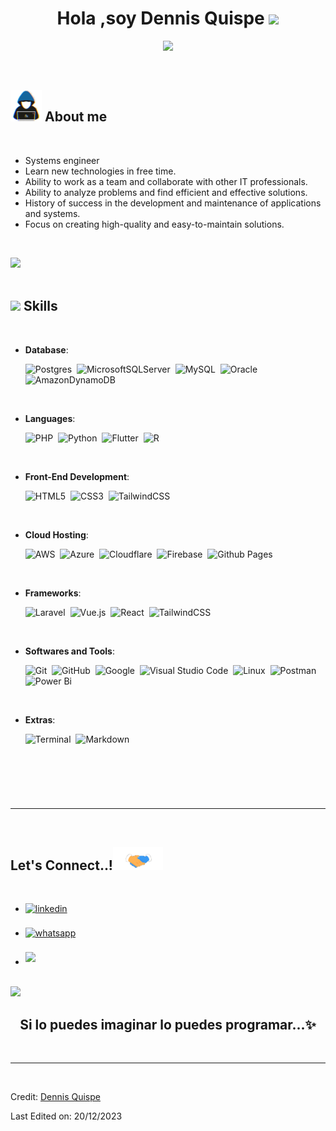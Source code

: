 <h1 align="center"><b>Hola ,soy Dennis Quispe </b><img src="https://media.giphy.com/media/hvRJCLFzcasrR4ia7z/giphy.gif" width="35"></h1>
<!--  -->
<p align="center">
  <a href="https://github.com/DenverCoder1/readme-typing-svg"><img src="https://readme-typing-svg.herokuapp.com?font=Time+New+Roman&color=cyan&size=25&center=true&vCenter=true&width=600&height=100&lines=Dennis+Quispe..&hearts;++;Self-taught+Back-End+Developer,;Database+Administrator,;Aprendizaje+continuo,;Me+encantan+aprender+cosas+nuevas..<3"></a>
</p>

<br>
	
## <picture><img src = "https://github.com/dennisqc/dennisqc/raw/master/assets/gif/about_me.gif" width = 50px></picture> **About me**

<!-- <picture> <img align="right" src="https://github.com/0xAbdulKhalid/0xAbdulKhalid/raw/main/assets/mdImages/Right_Side.gif" width = 250px></picture> -->

<br>


- Systems engineer
- Learn new technologies in free time.
- Ability to work as a team and collaborate with other IT professionals.
- Ability to analyze problems and find efficient and effective solutions.
- History of success in the development and maintenance of applications and systems.
- Focus on creating high-quality and easy-to-maintain solutions.

<!-- - Ingenieria de Sistemas
- Aprender nuevas tecnologias en tiempo libre
- Capacidad para trabajar en equipo y colaborar con otros profesionales de TI.
- Habilidad para analizar problemas y encontrar soluciones eficientes y efectivas.
- Historial de éxito en el desarrollo y mantenimiento de aplicaciones y sistemas.
- Personal website [link](https://www.dennisqc.ml)
- I’m currently open for an Intern or a new job opportunity, this is [my resume](https://read.cv/dennisqc) -->

<br>

<img src="https://user-images.githubusercontent.com/73097560/115834477-dbab4500-a447-11eb-908a-139a6edaec5c.gif"><br><br>

## <img src="https://media2.giphy.com/media/QssGEmpkyEOhBCb7e1/giphy.gif?cid=ecf05e47a0n3gi1bfqntqmob8g9aid1oyj2wr3ds3mg700bl&rid=giphy.gif" width ="25"><b> Skills</b>

<br>

<p align="center">


- **Database**:

  ![Postgres](https://img.shields.io/badge/postgres-%23316192.svg?style=for-the-badge&logo=postgresql&logoColor=white)&nbsp;
  ![MicrosoftSQLServer](https://img.shields.io/badge/Microsoft%20SQL%20Server-CC2927?style=for-the-badge&logo=microsoft%20sql%20server&logoColor=white)&nbsp;
  ![MySQL](https://img.shields.io/badge/mysql-%2300f.svg?style=for-the-badge&logo=mysql&logoColor=white)&nbsp;
  ![Oracle](https://img.shields.io/badge/Oracle-F80000?style=for-the-badge&logo=oracle&logoColor=white)&nbsp;
  ![AmazonDynamoDB](https://img.shields.io/badge/Amazon%20DynamoDB-4053D6?style=for-the-badge&logo=Amazon%20DynamoDB&logoColor=white)&nbsp;

<br>

- **Languages**:

    <!-- ![C](https://img.shields.io/badge/C%20-%232370ED.svg?style=for-the-badge&logo=c&logoColor=white)
    ![C++](https://img.shields.io/badge/C++%20-%2300599C.svg?style=for-the-badge&logo=c%2B%2B&logoColor=white) -->

  ![PHP](https://img.shields.io/badge/php-%23777BB4.svg?style=for-the-badge&logo=php&logoColor=white)&nbsp;
  ![Python](https://img.shields.io/badge/Python%20-%2314354C.svg?style=for-the-badge&logo=python&logoColor=white)&nbsp;
  ![Flutter](https://img.shields.io/badge/Flutter-%2302569B.svg?style=for-the-badge&logo=Flutter&logoColor=white)&nbsp;
  ![R](https://img.shields.io/badge/r-%23276DC3.svg?style=for-the-badge&logo=r&logoColor=white)&nbsp;

<br>   
   
    
- **Front-End Development**:

  ![HTML5](https://img.shields.io/badge/HTML5%20-%23E34F26.svg?style=for-the-badge&logo=html5&logoColor=white)&nbsp;
  ![CSS3](https://img.shields.io/badge/CSS%20-%231572B6.svg?style=for-the-badge&logo=css3&logoColor=white)&nbsp;
  ![TailwindCSS](https://img.shields.io/badge/-Tailwind_CSS-38B2AC?style=for-the-badge&logo=tailwind-css&logoColor=white)&nbsp;

<br>
    


- **Cloud Hosting**:

  ![AWS](https://img.shields.io/badge/AWS-%23FF9900.svg?style=for-the-badge&logo=amazon-aws&logoColor=white)&nbsp;
  ![Azure](https://img.shields.io/badge/azure-%230072C6.svg?style=for-the-badge&logo=microsoftazure&logoColor=white)&nbsp;
  ![Cloudflare](https://img.shields.io/badge/Cloudflare-F38020?style=for-the-badge&logo=Cloudflare&logoColor=white)&nbsp;
  ![Firebase](https://img.shields.io/badge/firebase-%23039BE5.svg?style=for-the-badge&logo=firebase)&nbsp;
  ![Github Pages](https://img.shields.io/badge/GitHub%20Pages-%23327FC7.svg?style=for-the-badge&logo=github&logoColor=white)&nbsp;

<br>

- **Frameworks**:

  ![Laravel](https://img.shields.io/badge/laravel-%23FF2D20.svg?style=for-the-badge&logo=laravel&logoColor=white)&nbsp;
  ![Vue.js](https://img.shields.io/badge/vuejs-%2335495e.svg?style=for-the-badge&logo=vuedotjs&logoColor=%234FC08D)&nbsp;
  ![React](https://img.shields.io/badge/react-%2320232a.svg?style=for-the-badge&logo=react&logoColor=%2361DAFB)&nbsp;
  ![TailwindCSS](https://img.shields.io/badge/tailwindcss-%2338B2AC.svg?style=for-the-badge&logo=tailwind-css&logoColor=white)&nbsp;

<br>

- **Softwares and Tools**:

  ![Git](https://img.shields.io/badge/git-%23F05033.svg?style=for-the-badge&logo=git&logoColor=white)&nbsp;
  ![GitHub](https://img.shields.io/badge/github-%23121011.svg?style=for-the-badge&logo=github&logoColor=white)&nbsp;
  ![Google](https://img.shields.io/badge/google-%234285F4.svg?style=for-the-badge&logo=google&logoColor=white)&nbsp;
  ![Visual Studio Code](https://img.shields.io/badge/Visual%20Studio%20Code-0078d7.svg?style=for-the-badge&logo=visual-studio-code&logoColor=white)&nbsp;
  ![Linux](https://img.shields.io/badge/Linux-FCC624?style=for-the-badge&logo=linux&logoColor=black)&nbsp;
  ![Postman](https://img.shields.io/badge/Postman-FF6C37?style=for-the-badge&logo=postman&logoColor=white)&nbsp;
  ![Power Bi](https://img.shields.io/badge/power_bi-F2C811?style=for-the-badge&logo=powerbi&logoColor=black)&nbsp;

<br>

- **Extras**:

  ![Terminal](https://img.shields.io/badge/Terminal-%23054020?style=for-the-badge&logo=gnu-bash&logoColor=white)&nbsp;
  ![Markdown](https://img.shields.io/badge/markdown-%23000000.svg?style=for-the-badge&logo=markdown&logoColor=white)&nbsp;

</p>

## <br>

<!-- <br>

## <img src="https://media.giphy.com/media/iY8CRBdQXODJSCERIr/giphy.gif" width="35"><b> Github Stats </b>
<br> -->

<!-- <div align="center">

<a href="https://github.com/0xabdulkhalid/">
  <img src="https://github-readme-stats.vercel.app/api?username=0xabdulkhalid&include_all_commits=true&count_private=true&show_icons=true&line_height=20&title_color=7A7ADB&icon_color=2234AE&text_color=D3D3D3&bg_color=0,000000,130F40" width="450"/>
  <img src="https://github-readme-stats.vercel.app/api/top-langs?username=0xabdulkhalid&show_icons=true&locale=en&layout=compact&line_height=20&title_color=7A7ADB&icon_color=2234AE&text_color=D3D3D3&bg_color=0,000000,130F40" width="375"  alt="0xabdulkhalid"/>

</a>
</div> -->

<br>

---

<br>

## <b> Let's Connect..!</b><img src="https://github.com/dennisqc/dennisqc/raw/master/assets/gif/handshake.gif" width ="80">

<br>
<div align='left'>

<ul>

<li>
<a href="https://www.linkedin.com/in/dennis-qc92931b124/" target="_blank">
<img src="https://img.shields.io/badge/linkedin:  DennisQuispe-%2300acee.svg?color=405DE6&style=for-the-badge&logo=linkedin&logoColor=white" alt=linkedin style="margin-bottom: 5px;"/>
</a>
</li>

<br>

<li>
<a href="https://twitter.com/dennisqc" target="_blank">
<img src="https://img.shields.io/badge/twitter:  DennisQuispe-%2300acee.svg?color=25D366&style=for-the-badge&logo=twitter&logoColor=white" alt=whatsapp style="margin-bottom: 5px;"/>
</a>
</li>

<br>

<li>
<a href="mailto:dennisquispe72@gmail.com" target="_blank">
<img src="https://img.shields.io/badge/gmail:  DennisQuispe-%23EA4335.svg?style=for-the-badge&logo=gmail&logoColor=white" t=mail style="margin-bottom: 5px;" />
</a>
</li>
	
</ul>
</div>

<br>
<img src="https://user-images.githubusercontent.com/73097560/115834477-dbab4500-a447-11eb-908a-139a6edaec5c.gif">
<br>

<div align='center'>

## <b>Si lo puedes imaginar lo puedes programar...✨</b>

</div>
<br>

---

<br>

Credit: [Dennis Quispe](https://github.com/dennisqc)

Last Edited on: 20/12/2023
